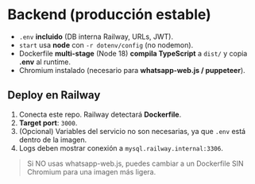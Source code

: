 # Backend (producción estable)

- `.env` **incluido** (DB interna Railway, URLs, JWT).
- `start` usa **node** con `-r dotenv/config` (no nodemon).
- Dockerfile **multi-stage** (Node 18) **compila TypeScript** a `dist/` y copia **.env** al runtime.
- Chromium instalado (necesario para **whatsapp-web.js / puppeteer**).

## Deploy en Railway
1. Conecta este repo. Railway detectará **Dockerfile**.
2. **Target port**: `3000`.
3. (Opcional) Variables del servicio no son necesarias, ya que `.env` está dentro de la imagen.
4. Logs deben mostrar conexión a `mysql.railway.internal:3306`.

> Si NO usas whatsapp-web.js, puedes cambiar a un Dockerfile SIN Chromium para una imagen más ligera.
